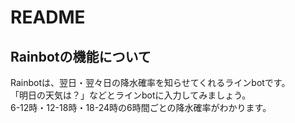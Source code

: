 # README

## Rainbotの機能について
Rainbotは、翌日・翌々日の降水確率を知らせてくれるラインbotです。<br>
「明日の天気は？」などとラインbotに入力してみましょう。<br>
6-12時・12-18時・18-24時の6時間ごとの降水確率がわかります。<br>

